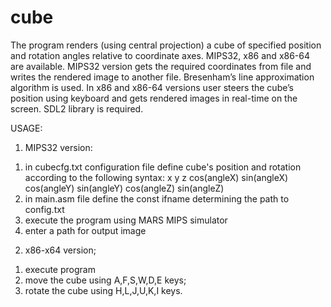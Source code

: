 # cube
The program renders (using central projection) a cube of specified position and rotation angles relative to coordinate axes. MIPS32, x86 and x86-64 are available. MIPS32 version gets the required coordinates from file and writes the rendered image to another file. Bresenham’s line approximation algorithm is used.
In x86 and x86-64 versions user steers the cube’s position using keyboard and gets rendered images in real-time on the screen. SDL2 library is required.

USAGE:

1. MIPS32 version:
  1) in cubecfg.txt configuration file define cube's position and rotation according to the following syntax:
    x y z
    cos(angleX) sin(angleX)
    cos(angleY) sin(angleY)
    cos(angleZ) sin(angleZ)
  2) in main.asm file define the const ifname determining the path to config.txt
  3) execute the program using MARS MIPS simulator
  4) enter a path for output image
2. x86-x64 version;
  1) execute program
  2) move the cube using A,F,S,W,D,E keys;
  3) rotate the cube using H,L,J,U,K,I keys.
